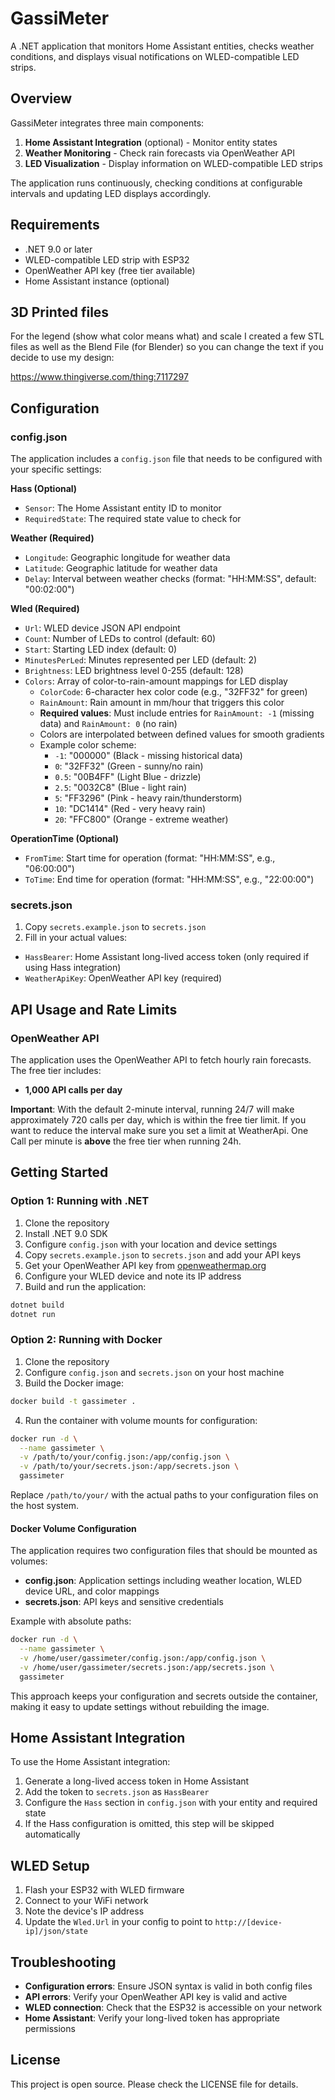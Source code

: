 # GassiMeter

A .NET application that monitors Home Assistant entities, checks weather conditions, and displays visual notifications on WLED-compatible LED strips.

## Overview

GassiMeter integrates three main components:
1. **Home Assistant Integration** (optional) - Monitor entity states
2. **Weather Monitoring** - Check rain forecasts via OpenWeather API
3. **LED Visualization** - Display information on WLED-compatible LED strips

The application runs continuously, checking conditions at configurable intervals and updating LED displays accordingly.

## Requirements

- .NET 9.0 or later
- WLED-compatible LED strip with ESP32
- OpenWeather API key (free tier available)
- Home Assistant instance (optional)

## 3D Printed files
For the legend (show what color means what) and scale I created a few STL files as well as the Blend File (for Blender) so you can change the text if you decide to use my design:

https://www.thingiverse.com/thing:7117297

## Configuration

### config.json

The application includes a `config.json` file that needs to be configured with your specific settings:

**Hass (Optional)**
- `Sensor`: The Home Assistant entity ID to monitor
- `RequiredState`: The required state value to check for

**Weather (Required)**
- `Longitude`: Geographic longitude for weather data
- `Latitude`: Geographic latitude for weather data  
- `Delay`: Interval between weather checks (format: "HH:MM:SS", default: "00:02:00")

**Wled (Required)**
- `Url`: WLED device JSON API endpoint
- `Count`: Number of LEDs to control (default: 60)
- `Start`: Starting LED index (default: 0)
- `MinutesPerLed`: Minutes represented per LED (default: 2)
- `Brightness`: LED brightness level 0-255 (default: 128)
- `Colors`: Array of color-to-rain-amount mappings for LED display
  - `ColorCode`: 6-character hex color code (e.g., "32FF32" for green)
  - `RainAmount`: Rain amount in mm/hour that triggers this color
  - **Required values**: Must include entries for `RainAmount: -1` (missing data) and `RainAmount: 0` (no rain)
  - Colors are interpolated between defined values for smooth gradients
  - Example color scheme:
    - `-1`: "000000" (Black - missing historical data)
    - `0`: "32FF32" (Green - sunny/no rain)
    - `0.5`: "00B4FF" (Light Blue - drizzle)
    - `2.5`: "0032C8" (Blue - light rain)
    - `5`: "FF3296" (Pink - heavy rain/thunderstorm)
    - `10`: "DC1414" (Red - very heavy rain)
    - `20`: "FFC800" (Orange - extreme weather)

**OperationTime (Optional)**
- `FromTime`: Start time for operation (format: "HH:MM:SS", e.g., "06:00:00")
- `ToTime`: End time for operation (format: "HH:MM:SS", e.g., "22:00:00")

### secrets.json

1. Copy `secrets.example.json` to `secrets.json`
2. Fill in your actual values:

- `HassBearer`: Home Assistant long-lived access token (only required if using Hass integration)
- `WeatherApiKey`: OpenWeather API key (required)

## API Usage and Rate Limits

### OpenWeather API

The application uses the OpenWeather API to fetch hourly rain forecasts. The free tier includes:
- **1,000 API calls per day**

**Important**: With the default 2-minute interval, running 24/7 will make approximately 720 calls per day, which is within the free tier limit. If you want to reduce the interval make sure you set a limit at WeatherApi. One Call per minute is **above** the free tier when running 24h. 


## Getting Started

### Option 1: Running with .NET

1. Clone the repository
2. Install .NET 9.0 SDK
3. Configure `config.json` with your location and device settings
4. Copy `secrets.example.json` to `secrets.json` and add your API keys
5. Get your OpenWeather API key from [openweathermap.org](https://openweathermap.org/api)
6. Configure your WLED device and note its IP address
7. Build and run the application:

```bash
dotnet build
dotnet run
```

### Option 2: Running with Docker

1. Clone the repository
2. Configure `config.json` and `secrets.json` on your host machine
3. Build the Docker image:

```bash
docker build -t gassimeter .
```

4. Run the container with volume mounts for configuration:

```bash
docker run -d \
  --name gassimeter \
  -v /path/to/your/config.json:/app/config.json \
  -v /path/to/your/secrets.json:/app/secrets.json \
  gassimeter
```

Replace `/path/to/your/` with the actual paths to your configuration files on the host system.

#### Docker Volume Configuration

The application requires two configuration files that should be mounted as volumes:

- **config.json**: Application settings including weather location, WLED device URL, and color mappings
- **secrets.json**: API keys and sensitive credentials

Example with absolute paths:
```bash
docker run -d \
  --name gassimeter \
  -v /home/user/gassimeter/config.json:/app/config.json \
  -v /home/user/gassimeter/secrets.json:/app/secrets.json \
  gassimeter
```

This approach keeps your configuration and secrets outside the container, making it easy to update settings without rebuilding the image.

## Home Assistant Integration

To use the Home Assistant integration:

1. Generate a long-lived access token in Home Assistant
2. Add the token to `secrets.json` as `HassBearer`
3. Configure the `Hass` section in `config.json` with your entity and required state
4. If the Hass configuration is omitted, this step will be skipped automatically

## WLED Setup

1. Flash your ESP32 with WLED firmware
2. Connect to your WiFi network
3. Note the device's IP address
4. Update the `Wled.Url` in your config to point to `http://[device-ip]/json/state`

## Troubleshooting

- **Configuration errors**: Ensure JSON syntax is valid in both config files
- **API errors**: Verify your OpenWeather API key is valid and active
- **WLED connection**: Check that the ESP32 is accessible on your network
- **Home Assistant**: Verify your long-lived token has appropriate permissions

## License

This project is open source. Please check the LICENSE file for details.
